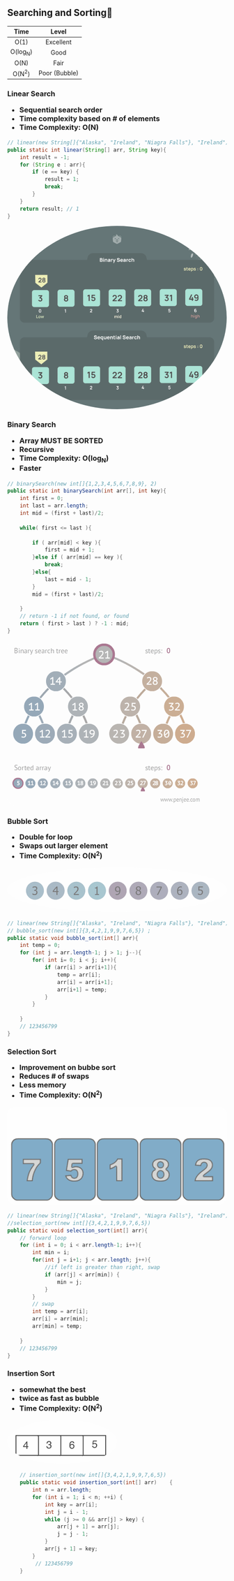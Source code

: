 <h2 id="searching">Searching and Sorting👀</h2>

| Time     | Level |
| :----:      |:----:|
| O(1)      | Excellent|
| O(log<sub>N</sub>)   | Good |
| O(N)   | Fair |
| O(N<sup>2</sup>)   | Poor (Bubble) |

<h3>Linear Search

- Sequential search order
- Time complexity based on # of elements
- Time Complexity: O(N)</h3>

```java
// linear(new String[]{"Alaska", "Ireland", "Niagra Falls"}, "Ireland")
public static int linear(String[] arr, String key){
    int result = -1;
    for (String e : arr){
        if (e == key) {
            result = 1;
            break;
        }
    }
    return result; // 1
}
```

<img style="border-radius:80%; filter:grayscale(.6); opacity: .7;" src="./images/sequential-search.gif">

<h3>Binary Search

- Array MUST BE SORTED
- Recursive
- Time Complexity: O(log<sub>N</sub>)
- Faster</h3>
```java
// binarySearch(new int[]{1,2,3,4,5,6,7,8,9}, 2) 
public static int binarySearch(int arr[], int key){  
    int first = 0;
    int last = arr.length;
    int mid = (first + last)/2;  

    while( first <= last ){  

        if ( arr[mid] < key ){  
            first = mid + 1;     
        }else if ( arr[mid] == key ){  
            break;  
        }else{  
            last = mid - 1;  
        }  
        mid = (first + last)/2; 

    }  
    // return -1 if not found, or found
    return ( first > last ) ? -1 : mid;
}
```
<img style="border-radius:2vw; filter:grayscale(.6); opacity: .7;" src="./images/binary-search.gif">



<h3>Bubble Sort

- Double for loop
- Swaps out larger element
- Time Complexity: O(N<sup>2</sup>)</h3>
<img style="border-radius:80%; filter:grayscale(.6); opacity: .7" src="./images/bubble-sort.gif"/>

```java
// linear(new String[]{"Alaska", "Ireland", "Niagra Falls"}, "Ireland")
// bubble_sort(new int[]{3,4,2,1,9,9,7,6,5}) ;
public static void bubble_sort(int[] arr){
    int temp = 0;
    for (int j = arr.length-1; j > 1; j--){
        for( int i= 0; i < j; i++){
            if (arr[i] > arr[i+1]){
                temp = arr[i];
                arr[i] = arr[i+1];
                arr[i+1] = temp;
            }
        }

    }
    // 123456799
}
```

<h3>Selection Sort

- Improvement on bubbe sort
- Reduces # of swaps
- Less memory
- Time Complexity: O(N<sup>2</sup>)</h3>
<img style="border-radius:2vw; filter:grayscale(.6); opacity: .7" src="./images/selection-sort.gif/">

```java
// linear(new String[]{"Alaska", "Ireland", "Niagra Falls"}, "Ireland")
//selection_sort(new int[]{3,4,2,1,9,9,7,6,5}) 
public static void selection_sort(int[] arr){
    // forward loop
    for (int i = 0; i < arr.length-1; i++){
        int min = i;
        for(int j = i+1; j < arr.length; j++){
            //if left is greater than right, swap
            if (arr[j] < arr[min]) {
                min = j;
            }
        }
        // swap
        int temp = arr[i];
        arr[i] = arr[min];
        arr[min] = temp;
        
    }
    // 123456799
}
```


<h3>Insertion Sort

- somewhat the best
- twice as fast as bubble
- Time Complexity: O(N<sup>2</sup>)</h3>
<img width="50%" style="border-radius:80%; filter:grayscale(.6); opacity: .7" src="./images/insertion-sort.gif">

```java
    // insertion_sort(new int[]{3,4,2,1,9,9,7,6,5})
    public static void insertion_sort(int[] arr)    {
        int n = arr.length;
        for (int i = 1; i < n; ++i) {
            int key = arr[i];
            int j = i - 1;
            while (j >= 0 && arr[j] > key) {
                arr[j + 1] = arr[j];
                j = j - 1;
            }
            arr[j + 1] = key;
        }
         // 123456799
    }
```


